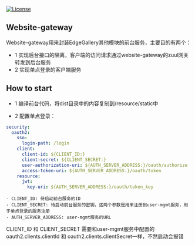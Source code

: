 [![License](https://img.shields.io/badge/License-Apache%202.0-blue.svg)](https://opensource.org/licenses/Apache-2.0)

## Website-gateway

Website-gateway用来封装EdgeGallery其他模块的前台服务，主要目的有两个：
- 1 实现后台接口的隔离，客户端的访问请求通过website-gateway的zuul网关转发到后台服务
- 2 实现单点登录的客户端服务

## How to start

- 1 编译前台代码，将dist目录中的内容复制到/resource/static中

- 2 配置单点登录：
```yaml
security:
  oauth2:
    sso:
      login-path: /login
    client:
      client-id: ${CLIENT_ID:}
      client-secret: ${CLIENT_SECRET:}
      user-authorization-uri: ${AUTH_SERVER_ADDRESS:}/oauth/authorize
      access-token-uri: ${AUTH_SERVER_ADDRESS:}/oauth/token
    resource:
      jwt:
        key-uri: ${AUTH_SERVER_ADDRESS:}/oauth/token_key
```
    - CLIENT_ID: 待启动前台服务的ID
    - CLIENT_SECRET: 待启动前台服务的密钥，这两个参数是用来注册到user-mgmt服务，用于单点登录的服务注册
    - AUTH_SERVER_ADDRESS: user-mgmt服务的URL

CLIENT_ID 和 CLIENT_SECRET 需要和user-mgmt服务中配置的oauth2.clients.clientId 和 oauth2.clients.clientSecret一样，不然启动会报错
